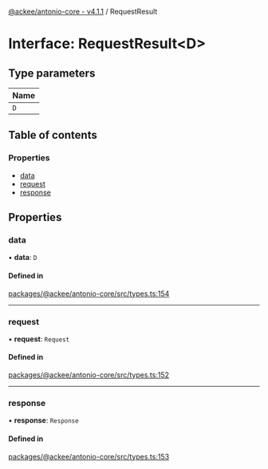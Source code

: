 [@ackee/antonio-core - v4.1.1](../README.md) / RequestResult

# Interface: RequestResult<D\>

## Type parameters

| Name |
| :--- |
| `D`  |

## Table of contents

### Properties

-   [data](requestresult.md#data)
-   [request](requestresult.md#request)
-   [response](requestresult.md#response)

## Properties

### data

• **data**: `D`

#### Defined in

[packages/@ackee/antonio-core/src/types.ts:154](https://github.com/AckeeCZ/antonio/blob/e92d67e/packages/@ackee/antonio-core/src/types.ts#L154)

---

### request

• **request**: `Request`

#### Defined in

[packages/@ackee/antonio-core/src/types.ts:152](https://github.com/AckeeCZ/antonio/blob/e92d67e/packages/@ackee/antonio-core/src/types.ts#L152)

---

### response

• **response**: `Response`

#### Defined in

[packages/@ackee/antonio-core/src/types.ts:153](https://github.com/AckeeCZ/antonio/blob/e92d67e/packages/@ackee/antonio-core/src/types.ts#L153)
